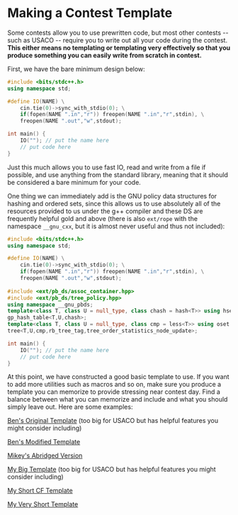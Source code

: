 # Making a Contest Template

Some contests allow you to use prewritten code, but most other contests -- such as USACO -- require you to write out all your code during the contest. **This either means no templating or templating very effectively so that you produce something you can easily write from scratch in contest.** 

First, we have the bare minimum design below:

```cpp
#include <bits/stdc++.h>
using namespace std; 

#define IO(NAME) \
    cin.tie(0)->sync_with_stdio(0); \
    if(fopen(NAME ".in","r")) freopen(NAME ".in","r",stdin), \
    freopen(NAME ".out","w",stdout); 

int main() {
    IO(""); // put the name here
    // put code here
}
```

Just this much allows you to use fast IO, read and write from a file if possible, and use anything from the standard library, meaning that it should be considered a bare minimum for your code. 

One thing we can immediately add is the GNU policy data structures for hashing and ordered sets, since this allows us to use absolutely all of the resources provided to us under the g++ compiler and these DS are frequently helpful gold and above \(there is also `ext/rope` with the namespace `__gnu_cxx`, but it is almost never useful and thus not included\):

```cpp
#include <bits/stdc++.h>
using namespace std; 

#define IO(NAME) \
    cin.tie(0)->sync_with_stdio(0); \
    if(fopen(NAME ".in","r")) freopen(NAME ".in","r",stdin), \
    freopen(NAME ".out","w",stdout); 
    
#include <ext/pb_ds/assoc_container.hpp>
#include <ext/pb_ds/tree_policy.hpp>
using namespace __gnu_pbds;
template<class T, class U = null_type, class chash = hash<T>> using hset = 
gp_hash_table<T,U,chash>;
template<class T, class U = null_type, class cmp = less<T>> using oset = 
tree<T,U,cmp,rb_tree_tag,tree_order_statistics_node_update>;

int main() {
    IO(""); // put the name here
    // put code here
}
```

At this point, we have constructed a good basic template to use. If you want to add more utilities such as macros and so on, make sure you produce a template you can memorize to provide stressing near contest day. Find a balance between what you can memorize and include and what you should simply leave out. Here are some examples:

[Ben's Original Template](https://github.com/bqi343/USACO/blob/master/Implementations/content/contest/templateLong.cpp) \(too big for USACO but has helpful features you might consider including\)

[Ben's Modified Template](https://github.com/bqi343/USACO/blob/master/Implementations/content/contest/template.cpp)

[Mikey's Abridged Version](https://github.com/caoash/competitive-programming/blob/master/template.cpp)

[My Big Template](https://github.com/Aryansh-S/USACO/blob/master/BigTemplate.cpp) \(too big for USACO but has helpful features you might consider including\)

[My Short CF Template](https://github.com/Aryansh-S/USACO/blob/master/CFformat.cpp)

[My Very Short Template](https://github.com/Aryansh-S/USACO/blob/master/SmallestTemplate.cpp)

